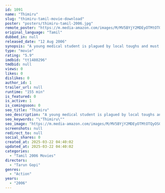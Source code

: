 ```yaml
---
id: 1091
name: "Thimiru"
slug: "thimiru-tamil-movie-download"
poster: "posters/thimiru-tamil-2006.jpg"
remote_poster: "https://m.media-amazon.com/images/M/MV5BYjY2MDEyOTMtOTQyOS00ZjEyLTkyZmEtOThkZTc1N2E1MjNmXkEyXkFqcGdeQXVyODk4ODEyMjk@._V1_SX300.jpg"
original_language: "Tamil"
dubbed_in: null
released_date: "12 Aug 2006"
synopsis: "A young medical student is plagued by local toughs and must fight to see justice done."
type: "movie"
rating: "5.9"
imdbid: "tt1480296"
tmdbid: null
views: 0
likes: 0
dislikes: 0
author_id: 1
trailer_url: null
runtime: "155 min"
is_featured: 0
is_active: 1
is_comingsoon: 0
seo_title: "Thimiru"
seo_description: "A young medical student is plagued by local toughs and must fight to see justice done."
seo_keywords: "\"Thimiru\""
seo_image: "https://m.media-amazon.com/images/M/MV5BYjY2MDEyOTMtOTQyOS00ZjEyLTkyZmEtOThkZTc1N2E1MjNmXkEyXkFqcGdeQXVyODk4ODEyMjk@._V1_SX300.jpg"
screenshots: null
redirect_to: null
social_shares: 0
created_at: 2025-03-22 04:40:02
updated_at: 2025-03-22 04:40:02
categories:
  - "Tamil 2006 Movies"
directors:
  - "Tarun Gopi"
genres:
  - "Action"
years:
  - "2006"
---
```


